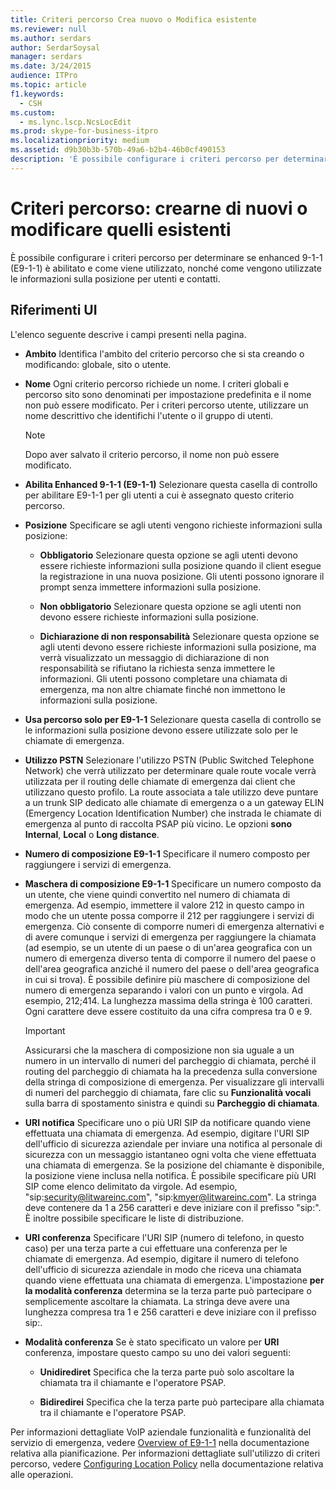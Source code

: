 ```yaml
---
title: Criteri percorso Crea nuovo o Modifica esistente
ms.reviewer: null
ms.author: serdars
author: SerdarSoysal
manager: serdars
ms.date: 3/24/2015
audience: ITPro
ms.topic: article
f1.keywords:
  - CSH
ms.custom:
  - ms.lync.lscp.NcsLocEdit
ms.prod: skype-for-business-itpro
ms.localizationpriority: medium
ms.assetid: d9b30b3b-570b-49a6-b2b4-46b0cf490153
description: 'È possibile configurare i criteri percorso per determinare se enhanced 9-1-1 (E9-1-1) è abilitato e come viene utilizzato, nonché come vengono utilizzate le informazioni sulla posizione per utenti e contatti.'
---
```


# <a name="location-policy-create-new-or-edit-existing"></a>Criteri percorso: crearne di nuovi o modificare quelli esistenti

È possibile configurare i criteri percorso per determinare se enhanced 9-1-1 (E9-1-1) è abilitato e come viene utilizzato, nonché come vengono utilizzate le informazioni sulla posizione per utenti e contatti.

## <a name="ui-reference"></a>Riferimenti UI

L'elenco seguente descrive i campi presenti nella pagina.

- **Ambito** Identifica l'ambito del criterio percorso che si sta creando o modificando: globale, sito o utente.

- **Nome** Ogni criterio percorso richiede un nome. I criteri globali e percorso sito sono denominati per impostazione predefinita e il nome non può essere modificato. Per i criteri percorso utente, utilizzare un nome descrittivo che identifichi l'utente o il gruppo di utenti.

    > [!NOTE]
    > Dopo aver salvato il criterio percorso, il nome non può essere modificato.

- **Abilita Enhanced 9-1-1 (E9-1-1)** Selezionare questa casella di controllo per abilitare E9-1-1 per gli utenti a cui è assegnato questo criterio percorso.

- **Posizione** Specificare se agli utenti vengono richieste informazioni sulla posizione:

  - **Obbligatorio** Selezionare questa opzione se agli utenti devono essere richieste informazioni sulla posizione quando il client esegue la registrazione in una nuova posizione. Gli utenti possono ignorare il prompt senza immettere informazioni sulla posizione.

  - **Non obbligatorio** Selezionare questa opzione se agli utenti non devono essere richieste informazioni sulla posizione.

  - **Dichiarazione di non responsabilità** Selezionare questa opzione se agli utenti devono essere richieste informazioni sulla posizione, ma verrà visualizzato un messaggio di dichiarazione di non responsabilità se rifiutano la richiesta senza immettere le informazioni. Gli utenti possono completare una chiamata di emergenza, ma non altre chiamate finché non immettono le informazioni sulla posizione.

- **Usa percorso solo per E9-1-1** Selezionare questa casella di controllo se le informazioni sulla posizione devono essere utilizzate solo per le chiamate di emergenza.

- **Utilizzo PSTN** Selezionare l'utilizzo PSTN (Public Switched Telephone Network) che verrà utilizzato per determinare quale route vocale verrà utilizzata per il routing delle chiamate di emergenza dai client che utilizzano questo profilo. La route associata a tale utilizzo deve puntare a un trunk SIP dedicato alle chiamate di emergenza o a un gateway ELIN (Emergency Location Identification Number) che instrada le chiamate di emergenza al punto di raccolta PSAP più vicino. Le opzioni **sono Internal**, **Local** o **Long distance**.

- **Numero di composizione E9-1-1** Specificare il numero composto per raggiungere i servizi di emergenza.

- **Maschera di composizione E9-1-1** Specificare un numero composto da un utente, che viene quindi convertito nel numero di chiamata di emergenza. Ad esempio, immettere il valore 212 in questo campo in modo che un utente possa comporre il 212 per raggiungere i servizi di emergenza. Ciò consente di comporre numeri di emergenza alternativi e di avere comunque i servizi di emergenza per raggiungere la chiamata (ad esempio, se un utente di un paese o di un'area geografica con un numero di emergenza diverso tenta di comporre il numero del paese o dell'area geografica anziché il numero del paese o dell'area geografica in cui si trova). È possibile definire più maschere di composizione del numero di emergenza separando i valori con un punto e virgola. Ad esempio, 212;414. La lunghezza massima della stringa è 100 caratteri. Ogni carattere deve essere costituito da una cifra compresa tra 0 e 9.

    > [!IMPORTANT]
    > Assicurarsi che la maschera di composizione non sia uguale a un numero in un intervallo di numeri del parcheggio di chiamata, perché il routing del parcheggio di chiamata ha la precedenza sulla conversione della stringa di composizione di emergenza. Per visualizzare gli intervalli di numeri del parcheggio di chiamata, fare clic su **Funzionalità vocali** sulla barra di spostamento sinistra e quindi su **Parcheggio di chiamata**.

- **URI notifica** Specificare uno o più URI SIP da notificare quando viene effettuata una chiamata di emergenza. Ad esempio, digitare l'URI SIP dell'ufficio di sicurezza aziendale per inviare una notifica al personale di sicurezza con un messaggio istantaneo ogni volta che viene effettuata una chiamata di emergenza. Se la posizione del chiamante è disponibile, la posizione viene inclusa nella notifica. È possibile specificare più URI SIP come elenco delimitato da virgole. Ad esempio, "sip:security@litwareinc.com", "sip:kmyer@litwareinc.com". La stringa deve contenere da 1 a 256 caratteri e deve iniziare con il prefisso "sip:". È inoltre possibile specificare le liste di distribuzione.

- **URI conferenza** Specificare l'URI SIP (numero di telefono, in questo caso) per una terza parte a cui effettuare una conferenza per le chiamate di emergenza. Ad esempio, digitare il numero di telefono dell'ufficio di sicurezza aziendale in modo che riceva una chiamata quando viene effettuata una chiamata di emergenza. L'impostazione **per la modalità conferenza** determina se la terza parte può partecipare o semplicemente ascoltare la chiamata. La stringa deve avere una lunghezza compresa tra 1 e 256 caratteri e deve iniziare con il prefisso sip:.

- **Modalità conferenza** Se è stato specificato un valore per **URI** conferenza, impostare questo campo su uno dei valori seguenti:

  - **Unidirediret** Specifica che la terza parte può solo ascoltare la chiamata tra il chiamante e l'operatore PSAP.

  - **Bidiredirei** Specifica che la terza parte può partecipare alla chiamata tra il chiamante e l'operatore PSAP.

Per informazioni dettagliate VoIP aziendale funzionalità e funzionalità del servizio di emergenza, vedere [Overview of E9-1-1](/previous-versions/office/lync-server-2013/lync-server-2013-overview-of-e9-1-1) nella documentazione relativa alla pianificazione. Per informazioni dettagliate sull'utilizzo di criteri percorso, vedere [Configuring Location Policy](/previous-versions/office/lync-server-2013/lync-server-2013-viewing-location-policy-information) nella documentazione relativa alle operazioni.